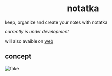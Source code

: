 <h1 align="center"> notatka</h1>
keep, organize and create your notes with notatka

_currently is under development_

will also avaible on [web](https://github.com/locovna/notatka-web)

## concept
![fake](http://locovna.com/img/notatka.png)
